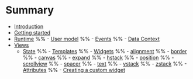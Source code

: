 # Summary

- [Introduction](./introduction.md)
- [Getting started](./getting-started.md)
- [Runtime](./runtime.md)
    %% - [User model](./templates/usermodel.md)
    %% - [Events](./templates/events.md)
    %% - [Data Context](./templates/data-ctx.md)
- [Views](./views.md)
    - [State](./templates/state.md)
%% - [Templates](./templates.md)
    %% - [Widgets](./templates/widgets.md)
    %%     - [alignment](./templates/alignment.md)
    %%     - [border](./templates/border.md)
    %%     - [canvas](./templates/canvas.md)
    %%     - [expand](./templates/expand.md)
    %%     - [hstack](./templates/hstack.md)
    %%     - [position](./templates/position.md)
    %%     - [scrollview](./templates/scrollview.md)
    %%     - [spacer](./templates/spacer.md)
    %%     - [text](./templates/text.md)
    %%     - [vstack](./templates/vstack.md)
    %%     - [zstack](./templates/zstack.md)
    %% - [Attributes](./templates/attributes.md)
    %% - [Creating a custom widget](./templates/creating-custom-widget.md)
